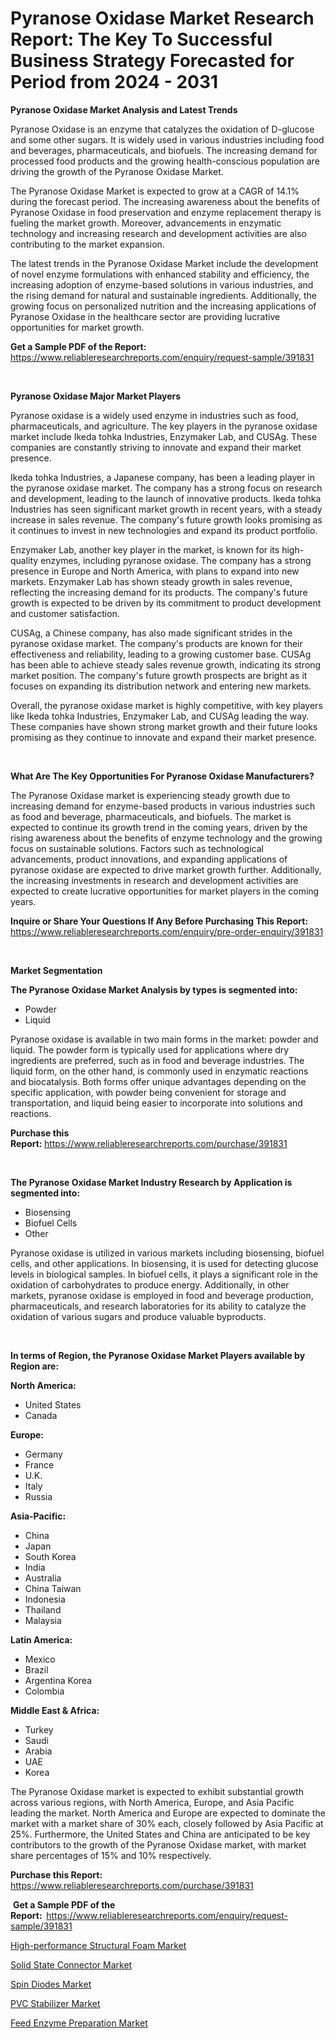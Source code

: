<p><h1>Pyranose Oxidase Market Research Report: The Key To Successful Business Strategy Forecasted for Period from 2024 - 2031</h1></p><p><strong>Pyranose Oxidase Market Analysis and Latest Trends</strong></p>
<p><p>Pyranose Oxidase is an enzyme that catalyzes the oxidation of D-glucose and some other sugars. It is widely used in various industries including food and beverages, pharmaceuticals, and biofuels. The increasing demand for processed food products and the growing health-conscious population are driving the growth of the Pyranose Oxidase Market.</p><p>The Pyranose Oxidase Market is expected to grow at a CAGR of 14.1% during the forecast period. The increasing awareness about the benefits of Pyranose Oxidase in food preservation and enzyme replacement therapy is fueling the market growth. Moreover, advancements in enzymatic technology and increasing research and development activities are also contributing to the market expansion.</p><p>The latest trends in the Pyranose Oxidase Market include the development of novel enzyme formulations with enhanced stability and efficiency, the increasing adoption of enzyme-based solutions in various industries, and the rising demand for natural and sustainable ingredients. Additionally, the growing focus on personalized nutrition and the increasing applications of Pyranose Oxidase in the healthcare sector are providing lucrative opportunities for market growth.</p></p>
<p><strong>Get a Sample PDF of the Report:&nbsp;</strong> <a href="https://www.reliableresearchreports.com/enquiry/request-sample/391831">https://www.reliableresearchreports.com/enquiry/request-sample/391831</a></p>
<p>&nbsp;</p>
<p><strong>Pyranose Oxidase Major Market Players</strong></p>
<p><p>Pyranose oxidase is a widely used enzyme in industries such as food, pharmaceuticals, and agriculture. The key players in the pyranose oxidase market include Ikeda tohka Industries, Enzymaker Lab, and CUSAg. These companies are constantly striving to innovate and expand their market presence.</p><p>Ikeda tohka Industries, a Japanese company, has been a leading player in the pyranose oxidase market. The company has a strong focus on research and development, leading to the launch of innovative products. Ikeda tohka Industries has seen significant market growth in recent years, with a steady increase in sales revenue. The company's future growth looks promising as it continues to invest in new technologies and expand its product portfolio.</p><p>Enzymaker Lab, another key player in the market, is known for its high-quality enzymes, including pyranose oxidase. The company has a strong presence in Europe and North America, with plans to expand into new markets. Enzymaker Lab has shown steady growth in sales revenue, reflecting the increasing demand for its products. The company's future growth is expected to be driven by its commitment to product development and customer satisfaction.</p><p>CUSAg, a Chinese company, has also made significant strides in the pyranose oxidase market. The company's products are known for their effectiveness and reliability, leading to a growing customer base. CUSAg has been able to achieve steady sales revenue growth, indicating its strong market position. The company's future growth prospects are bright as it focuses on expanding its distribution network and entering new markets.</p><p>Overall, the pyranose oxidase market is highly competitive, with key players like Ikeda tohka Industries, Enzymaker Lab, and CUSAg leading the way. These companies have shown strong market growth and their future looks promising as they continue to innovate and expand their market presence.</p></p>
<p>&nbsp;</p>
<p><strong>What Are The Key Opportunities For Pyranose Oxidase Manufacturers?</strong></p>
<p><p>The Pyranose Oxidase market is experiencing steady growth due to increasing demand for enzyme-based products in various industries such as food and beverage, pharmaceuticals, and biofuels. The market is expected to continue its growth trend in the coming years, driven by the rising awareness about the benefits of enzyme technology and the growing focus on sustainable solutions. Factors such as technological advancements, product innovations, and expanding applications of pyranose oxidase are expected to drive market growth further. Additionally, the increasing investments in research and development activities are expected to create lucrative opportunities for market players in the coming years.</p></p>
<p><strong>Inquire or Share Your Questions If Any Before Purchasing This Report:</strong> <a href="https://www.reliableresearchreports.com/enquiry/pre-order-enquiry/391831">https://www.reliableresearchreports.com/enquiry/pre-order-enquiry/391831</a></p>
<p>&nbsp;</p>
<p><strong>Market Segmentation</strong></p>
<p><strong>The Pyranose Oxidase Market Analysis by types is segmented into:</strong></p>
<p><ul><li>Powder</li><li>Liquid</li></ul></p>
<p><p>Pyranose oxidase is available in two main forms in the market: powder and liquid. The powder form is typically used for applications where dry ingredients are preferred, such as in food and beverage industries. The liquid form, on the other hand, is commonly used in enzymatic reactions and biocatalysis. Both forms offer unique advantages depending on the specific application, with powder being convenient for storage and transportation, and liquid being easier to incorporate into solutions and reactions.</p></p>
<p><strong>Purchase this Report:&nbsp;</strong><a href="https://www.reliableresearchreports.com/purchase/391831">https://www.reliableresearchreports.com/purchase/391831</a></p>
<p>&nbsp;</p>
<p><strong>The Pyranose Oxidase Market Industry Research by Application is segmented into:</strong></p>
<p><ul><li>Biosensing</li><li>Biofuel Cells</li><li>Other</li></ul></p>
<p><p>Pyranose oxidase is utilized in various markets including biosensing, biofuel cells, and other applications. In biosensing, it is used for detecting glucose levels in biological samples. In biofuel cells, it plays a significant role in the oxidation of carbohydrates to produce energy. Additionally, in other markets, pyranose oxidase is employed in food and beverage production, pharmaceuticals, and research laboratories for its ability to catalyze the oxidation of various sugars and produce valuable byproducts.</p></p>
<p>&nbsp;</p>
<p><strong>In terms of Region, the Pyranose Oxidase Market Players available by Region are:</strong></p>
<p>
    <p> <strong> North America: </strong>
        <ul>
            <li>United States</li>
            <li>Canada</li>
        </ul>
        </p> 
    <p> <strong> Europe: </strong>
        <ul>
            <li>Germany</li>
            <li>France</li>
            <li>U.K.</li>
            <li>Italy</li>
            <li>Russia</li>
        </ul>
        </p> 
    <p> <strong> Asia-Pacific: </strong>
        <ul>
            <li>China</li>
            <li>Japan</li>
            <li>South Korea</li>
            <li>India</li>
            <li>Australia</li>
            <li>China Taiwan</li>
            <li>Indonesia</li>
            <li>Thailand</li>
            <li>Malaysia</li>
        </ul>
        </p> 
    <p> <strong> Latin America: </strong>
        <ul>
            <li>Mexico</li>
            <li>Brazil</li>
            <li>Argentina Korea</li>
            <li>Colombia</li>
        </ul>
        </p> 
    <p> <strong> Middle East & Africa: </strong>
        <ul>
            <li>Turkey</li>
            <li>Saudi</li>
            <li>Arabia</li>
            <li>UAE</li>
            <li>Korea</li>
        </ul>
    </p>
    </p>
<p><p>The Pyranose Oxidase market is expected to exhibit substantial growth across various regions, with North America, Europe, and Asia Pacific leading the market. North America and Europe are expected to dominate the market with a market share of 30% each, closely followed by Asia Pacific at 25%. Furthermore, the United States and China are anticipated to be key contributors to the growth of the Pyranose Oxidase market, with market share percentages of 15% and 10% respectively.</p></p>
<p><strong>Purchase this Report: </strong><a href="https://www.reliableresearchreports.com/purchase/391831">https://www.reliableresearchreports.com/purchase/391831</a></p>
<p>&nbsp;<strong>Get a Sample PDF of the Report:&nbsp;&nbsp;</strong><a href="https://www.reliableresearchreports.com/enquiry/request-sample/391831">https://www.reliableresearchreports.com/enquiry/request-sample/391831</a></p>
<p><strong></strong></p>
<p><p><a href="https://iodized-pantydraco-05c.notion.site/Global-High-performance-Structural-Foam-Market-by-Types-Applications-and-Major-Players-with-Regio-ad9572e8aac244929d85744776fb8633">High-performance Structural Foam Market</a></p><p><a href="https://view.publitas.com/reportprime-1/solid-state-connector-market-challenges-opportunities-and-growth-drivers-and-major-market-players-forecasted-for-period-from-2024-2031/">Solid State Connector Market</a></p><p><a href="https://view.publitas.com/reportprime-1/decoding-the-spin-diodes-market-a-deep-dive-into-the-latest-market-trends-market-segmentation-and-competitive-analysis/">Spin Diodes Market</a></p><p><a href="https://three-jumbo-f6d.notion.site/PVC-Stabilizer-Market-Research-Report-Reveals-The-Latest-Trends-And-Opportunities-of-this-Market-for-48eeb98f75384c39ba6cf494bfa6f1cd">PVC Stabilizer Market</a></p><p><a href="https://noble-drawer-34c.notion.site/Feed-Enzyme-Preparation-Market-Offer-Valuable-Insights-into-Market-Size-Market-Share-Market-Trends-c49d2d5317c24a8ab9f6469b45558f92">Feed Enzyme Preparation Market</a></p></p>